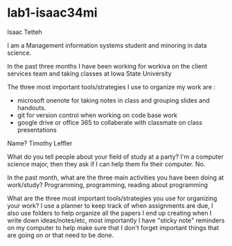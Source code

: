 # lab1-isaac34mi

Isaac Tetteh

I am a Management information systems student and minoring in data science.

In the past three months I have been working for workiva on the client services team and
taking classes at Iowa State University 

The three most important tools/strategies I use to organize my work are :
* microsoft onenote for taking notes in class and grouping slides and handouts.
* git for version control when working on code base work
* google drive or office 365 to collaberate with classmate on class presentations



Name?
Timothy Leffler

What do you tell people about your field of study at a party?
I'm a computer science major, then they ask if I can help them fix their computer. No.

In the past month, what are the three main activities you have been doing at work/study?
Programming, programming, reading about programming

What are the three most important tools/strategies you use for organizing your work?
I use a planner to keep track of when assignments are due, I also use folders to help organize all the papers I end up creating when I write down ideas/notes/etc, most importantly I have "sticky note" reminders on my computer to help make sure that I don't forget important things that are going on or that need to be done.
